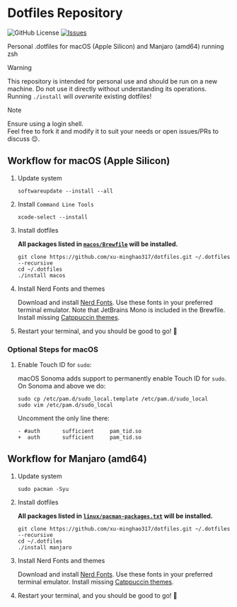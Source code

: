# Dotfiles Repository

![GitHub License](https://img.shields.io/github/license/xu-minghao317/dotfiles)
[![Issues](https://img.shields.io/github/issues/xu-minghao317/dotfiles)](https://github.com/xu-minghao317/dotfiles/issues)

Personal .dotfiles for macOS (Apple Silicon) and Manjaro (amd64) running zsh

> [!WARNING]  
> This repository is intended for personal use and should be run on a new machine. Do not use it directly without understanding its operations. Running `./install` will *overwrite* existing dotfiles!

> [!NOTE]  
> Ensure using a login shell.  
> Feel free to fork it and modify it to suit your needs or open issues/PRs to discuss 😌.

## Workflow for macOS (Apple Silicon)

1. Update system

    ```shell
    softwareupdate --install --all
    ```

1. Install `Command Line Tools`

    ```shell
    xcode-select --install
    ```

1. Install dotfiles

    **All packages listed in [`macos/Brewfile`](https://github.com/xu-minghao317/dotfiles/blob/main/macos/Brewfile) will be installed.**

    ```shell
    git clone https://github.com/xu-minghao317/dotfiles.git ~/.dotfiles --recursive
    cd ~/.dotfiles
    ./install macos
    ```

1. Install Nerd Fonts and themes

    Download and install [Nerd Fonts](https://www.nerdfonts.com/font-downloads). Use these fonts in your preferred terminal emulator. Note that JetBrains Mono is included in the Brewfile. Install missing [Catppuccin themes](https://github.com/catppuccin/catppuccin).

1. Restart your terminal, and you should be good to go! 🎉 

### Optional Steps for macOS

1. Enable Touch ID for `sudo`:

    macOS Sonoma adds support to permanently enable Touch ID for `sudo`. On Sonoma and above we do:

    ```shell
    sudo cp /etc/pam.d/sudo_local.template /etc/pam.d/sudo_local
    sudo vim /etc/pam.d/sudo_local
    ```

    Uncomment the only line there:
    ```shell
    - #auth       sufficient     pam_tid.so
    +  auth       sufficient     pam_tid.so
    ```

## Workflow for Manjaro (amd64)

1. Update system

    ```shell
    sudo pacman -Syu
    ```

1. Install dotfiles

    **All packages listed in [`linux/pacman-packages.txt`](https://github.com/xu-minghao317/dotfiles/blob/main/linux/pacman-packages.txt) will be installed.**

    ```shell
    git clone https://github.com/xu-minghao317/dotfiles.git ~/.dotfiles --recursive
    cd ~/.dotfiles
    ./install manjaro
    ```

1. Install Nerd Fonts and themes

    Download and install [Nerd Fonts](https://www.nerdfonts.com/font-downloads). Use these fonts in your preferred terminal emulator. Install missing [Catppuccin themes](https://github.com/catppuccin/catppuccin).

1. Restart your terminal, and you should be good to go! 🎉 
